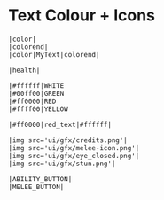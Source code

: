 # Text Colour + Icons

    |color|
    |colorend|
    |color|MyText|colorend|

    |health|

    |#ffffff|WHITE
    |#00ff00|GREEN
    |#ff0000|RED
    |#ffff00|YELLOW

    |#ff0000|red_text|#ffffff|

    |img src='ui/gfx/credits.png'|
    |img src='ui/gfx/melee-icon.png'|
    |img src='ui/gfx/eye_closed.png'|
    |img src='ui/gfx/stun.png'|

    |ABILITY_BUTTON|
	|MELEE_BUTTON|
